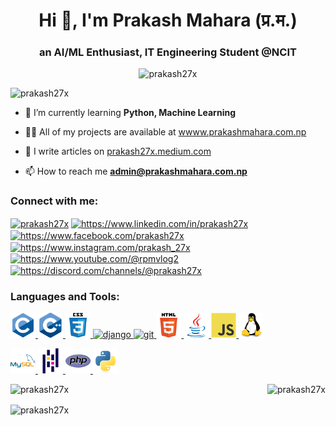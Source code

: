 

<h1 align="center">Hi 👋, I'm Prakash Mahara (प्र.म.)</h1>
<h3 align="center">an AI/ML Enthusiast, IT Engineering Student @NCIT</h3>

<p align="center" width="400"> <img src="https://repository-images.githubusercontent.com/588181932/e36ec678-7984-4cdd-8e4c-a3932772ff8e" alt="prakash27x" /> </p>

<p align="left"> <img src="https://komarev.com/ghpvc/?username=prakash27x&label=Profile%20views&color=0e75b6&style=flat" alt="prakash27x" /> </p>

- 🌱 I’m currently learning **Python, Machine Learning**

- 👨‍💻 All of my projects are available at [wwww.prakashmahara.com.np](wwww.prakashmahara.com.np)

- 📝 I write articles on [prakash27x.medium.com](https://medium.com/@prakash27x)

- 📫 How to reach me **admin@prakashmahara.com.np**

<h3 align="left">Connect with me:</h3>
<p align="left">
<a href="https://twitter.com/prakash27x" target="blank"><img align="center" src="https://raw.githubusercontent.com/rahuldkjain/github-profile-readme-generator/master/src/images/icons/Social/twitter.svg" alt="prakash27x" height="30" width="40" /></a>
<a href="https://linkedin.com/in/prakash27x" target="blank"><img align="center" src="https://raw.githubusercontent.com/rahuldkjain/github-profile-readme-generator/master/src/images/icons/Social/linked-in-alt.svg" alt="https://www.linkedin.com/in/prakash27x" height="30" width="40" /></a>
<a href="https://facebook.com/prakash27x" target="blank"><img align="center" src="https://raw.githubusercontent.com/rahuldkjain/github-profile-readme-generator/master/src/images/icons/Social/facebook.svg" alt="https://www.facebook.com/prakash27x" height="30" width="40" /></a>
<a href="https://instagram.com/prakash_27x" target="blank"><img align="center" src="https://raw.githubusercontent.com/rahuldkjain/github-profile-readme-generator/master/src/images/icons/Social/instagram.svg" alt="https://www.instagram.com/prakash_27x" height="30" width="40" /></a>
<a href="https://www.youtube.com/@rpmvlog2" target="blank"><img align="center" src="https://raw.githubusercontent.com/rahuldkjain/github-profile-readme-generator/master/src/images/icons/Social/youtube.svg" alt="https://www.youtube.com/@rpmvlog2" height="30" width="40" /></a>
<a href="https://discord.gg/@prakash27x" target="blank"><img align="center" src="https://raw.githubusercontent.com/rahuldkjain/github-profile-readme-generator/master/src/images/icons/Social/discord.svg" alt="https://discord.com/channels/@prakash27x" height="30" width="40" /></a>

</p>

<h3 align="left">Languages and Tools:</h3>
<p align="left"> <a href="https://www.cprogramming.com/" target="_blank" rel="noreferrer"> <img src="https://raw.githubusercontent.com/devicons/devicon/master/icons/c/c-original.svg" alt="c" width="40" height="40"/> </a> <a href="https://www.w3schools.com/cpp/" target="_blank" rel="noreferrer"> <img src="https://raw.githubusercontent.com/devicons/devicon/master/icons/cplusplus/cplusplus-original.svg" alt="cplusplus" width="40" height="40"/> </a> <a href="https://www.w3schools.com/css/" target="_blank" rel="noreferrer"> <img src="https://raw.githubusercontent.com/devicons/devicon/master/icons/css3/css3-original-wordmark.svg" alt="css3" width="40" height="40"/> </a> <a href="https://www.djangoproject.com/" target="_blank" rel="noreferrer"> <img src="https://cdn.worldvectorlogo.com/logos/django.svg" alt="django" width="40" height="40"/> </a> <a href="https://git-scm.com/" target="_blank" rel="noreferrer"> <img src="https://www.vectorlogo.zone/logos/git-scm/git-scm-icon.svg" alt="git" width="40" height="40"/> </a> <a href="https://www.w3.org/html/" target="_blank" rel="noreferrer"> <img src="https://raw.githubusercontent.com/devicons/devicon/master/icons/html5/html5-original-wordmark.svg" alt="html5" width="40" height="40"/> </a> <a href="https://www.java.com" target="_blank" rel="noreferrer"> <img src="https://raw.githubusercontent.com/devicons/devicon/master/icons/java/java-original.svg" alt="java" width="40" height="40"/> </a> <a href="https://developer.mozilla.org/en-US/docs/Web/JavaScript" target="_blank" rel="noreferrer"> <img src="https://raw.githubusercontent.com/devicons/devicon/master/icons/javascript/javascript-original.svg" alt="javascript" width="40" height="40"/> </a> <a href="https://www.linux.org/" target="_blank" rel="noreferrer"> <img src="https://raw.githubusercontent.com/devicons/devicon/master/icons/linux/linux-original.svg" alt="linux" width="40" height="40"/> </a> <a href="https://www.mysql.com/" target="_blank" rel="noreferrer"> 

<img src="https://raw.githubusercontent.com/devicons/devicon/master/icons/mysql/mysql-original-wordmark.svg" alt="mysql" width="40" height="40"/> </a> <a href="https://pandas.pydata.org/" target="_blank" rel="noreferrer"> <img src="https://raw.githubusercontent.com/devicons/devicon/2ae2a900d2f041da66e950e4d48052658d850630/icons/pandas/pandas-original.svg" alt="pandas" width="40" height="40"/> </a> <a href="https://www.php.net" target="_blank" rel="noreferrer"> <img src="https://raw.githubusercontent.com/devicons/devicon/master/icons/php/php-original.svg" alt="php" width="40" height="40"/> </a> <a href="https://www.python.org" target="_blank" rel="noreferrer"> <img src="https://raw.githubusercontent.com/devicons/devicon/master/icons/python/python-original.svg" alt="python" width="40" height="40"/> </a> </p>

<p><img align="left" src="https://github-readme-stats.vercel.app/api/top-langs?username=prakash27x&show_icons=true&locale=en&layout=compact" alt="prakash27x" /></p>
<p>&nbsp;<img align="right" src="https://github-readme-stats.vercel.app/api?username=prakash27x&show_icons=true&locale=en" alt="prakash27x" /></p>

<p> <img align="center" src="https://github-readme-streak-stats.herokuapp.com/?user=prakash27x&" alt="prakash27x" /></p>
